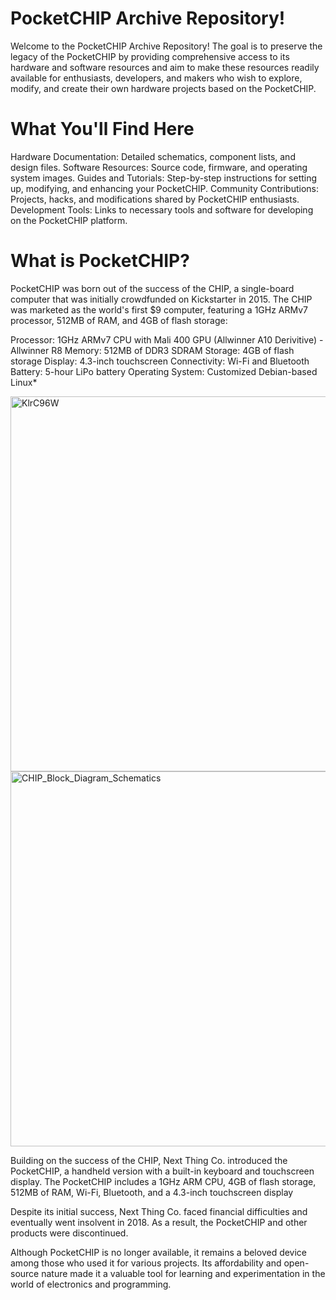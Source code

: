 # PocketCHIP Archive Repository!
Welcome to the PocketCHIP Archive Repository! The goal is to preserve the legacy of the PocketCHIP by providing comprehensive access to its hardware and software resources and aim to make these resources readily available for enthusiasts, developers, and makers who wish to explore, modify, and create their own hardware projects based on the PocketCHIP.

# What You'll Find Here
Hardware Documentation: Detailed schematics, component lists, and design files.
Software Resources: Source code, firmware, and operating system images.
Guides and Tutorials: Step-by-step instructions for setting up, modifying, and enhancing your PocketCHIP.
Community Contributions: Projects, hacks, and modifications shared by PocketCHIP enthusiasts.
Development Tools: Links to necessary tools and software for developing on the PocketCHIP platform.

# What is PocketCHIP?
PocketCHIP was born out of the success of the CHIP, a single-board computer that was initially crowdfunded on Kickstarter in 2015. The CHIP was marketed as the world's first $9 computer, featuring a 1GHz ARMv7 processor, 512MB of RAM, and 4GB of flash storage:

Processor: 1GHz ARMv7 CPU with Mali 400 GPU (Allwinner A10 Derivitive) - Allwinner R8 
Memory: 512MB of DDR3 SDRAM
Storage: 4GB of flash storage
Display: 4.3-inch touchscreen
Connectivity: Wi-Fi and Bluetooth
Battery: 5-hour LiPo battery
Operating System: Customized Debian-based Linux*

<img width="600" alt="KlrC96W" src="https://github.com/user-attachments/assets/7a6739f0-07e6-46d3-b877-c44f256ceabb">
<img src="https://github.com/user-attachments/assets/93feea7c-3c33-4393-aac0-a1b2df5a9308" alt="CHIP_Block_Diagram_Schematics" width="600"/>


Building on the success of the CHIP, Next Thing Co. introduced the PocketCHIP, a handheld version with a built-in keyboard and touchscreen display. The PocketCHIP includes a 1GHz ARM CPU, 4GB of flash storage, 512MB of RAM, Wi-Fi, Bluetooth, and a 4.3-inch touchscreen display

Despite its initial success, Next Thing Co. faced financial difficulties and eventually went insolvent in 2018. As a result, the PocketCHIP and other products were discontinued.

Although PocketCHIP is no longer available, it remains a beloved device among those who used it for various projects. Its affordability and open-source nature made it a valuable tool for learning and experimentation in the world of electronics and programming.

